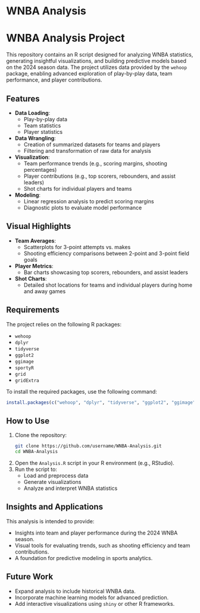 # WNBA Analysis

# WNBA Analysis Project

This repository contains an R script designed for analyzing WNBA statistics, generating insightful visualizations, and building predictive models based on the 2024 season data. The project utilizes data provided by the `wehoop` package, enabling advanced exploration of play-by-play data, team performance, and player contributions.

## Features

- **Data Loading**:
  - Play-by-play data
  - Team statistics
  - Player statistics
- **Data Wrangling**:
  - Creation of summarized datasets for teams and players
  - Filtering and transformation of raw data for analysis
- **Visualization**:
  - Team performance trends (e.g., scoring margins, shooting percentages)
  - Player contributions (e.g., top scorers, rebounders, and assist leaders)
  - Shot charts for individual players and teams
- **Modeling**:
  - Linear regression analysis to predict scoring margins
  - Diagnostic plots to evaluate model performance

## Visual Highlights

- **Team Averages**:
  - Scatterplots for 3-point attempts vs. makes
  - Shooting efficiency comparisons between 2-point and 3-point field goals
- **Player Metrics**:
  - Bar charts showcasing top scorers, rebounders, and assist leaders
- **Shot Charts**:
  - Detailed shot locations for teams and individual players during home and away games

## Requirements

The project relies on the following R packages:

- `wehoop`
- `dplyr`
- `tidyverse`
- `ggplot2`
- `ggimage`
- `sportyR`
- `grid`
- `gridExtra`

To install the required packages, use the following command:

```r
install.packages(c("wehoop", "dplyr", "tidyverse", "ggplot2", "ggimage", "sportyR", "gridExtra"))
```

## How to Use

1. Clone the repository:
   ```bash
   git clone https://github.com/username/WNBA-Analysis.git
   cd WNBA-Analysis
   ```
2. Open the `Analysis.R` script in your R environment (e.g., RStudio).
3. Run the script to:
   - Load and preprocess data
   - Generate visualizations
   - Analyze and interpret WNBA statistics

## Insights and Applications

This analysis is intended to provide:

- Insights into team and player performance during the 2024 WNBA season.
- Visual tools for evaluating trends, such as shooting efficiency and team contributions.
- A foundation for predictive modeling in sports analytics.

## Future Work

- Expand analysis to include historical WNBA data.
- Incorporate machine learning models for advanced prediction.
- Add interactive visualizations using `shiny` or other R frameworks.



